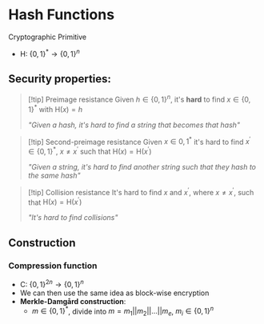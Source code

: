 # Hash Functions
Cryptographic Primitive

- $\text{H: } \{0,1\}^{*}\rightarrow \{0,1\}^{n}$

## Security properties:
>[!tip] Preimage resistance
> Given $h \in \{0,1\}^{n}$, it's **hard** to find $x\in \{0,1\}^{*}$ with $\text{H}(x)=h$
>
> *"Given a hash, it's hard to find a string that becomes that hash"*

>[!tip] Second-preimage resistance
> Given $x\in {0,1}^{*}$ it's hard to find $x^{\prime}\in \{0,1\}^{*}$, $x\neq x^\prime$ such that $\text{H}(x)=\text{H}(x^{\prime})$
>
> *"Given a string, it's hard to find another string such that they hash to the same hash"*
 
>[!tip] Collision resistance 
> It's hard to find $x$ and $x^\prime$, where $x\neq x^\prime$, such that $\text{H}(x)=\text{H}(x^{\prime})$
>
> *"It's hard to find collisions"*

## Construction
### Compression function
- $\text{C: }\{0,1\}^{2n} \rightarrow \{0,1\}^{n}$
- We can then use the same idea as block-wise encryption
- **Merkle-Damgård construction**:
	- $m\in \{0,1\}^{*}$, divide into $m=m_{1}||m_{2}||\dots||m_{e}$, $m_{i}\in\{0,1\}^n$




